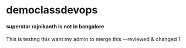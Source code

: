 # democlassdevops

#### superstar rajnikanth is not in bangalore

This is testing this want my admin to merge this --reviewed & changed 1

